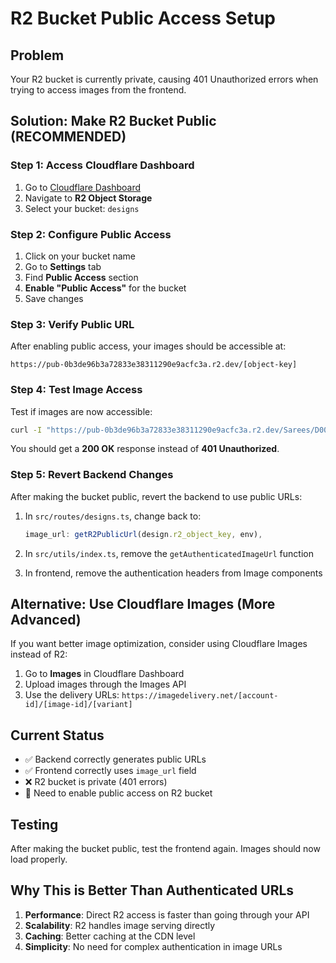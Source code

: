 # R2 Bucket Public Access Setup

## Problem
Your R2 bucket is currently private, causing 401 Unauthorized errors when trying to access images from the frontend.

## Solution: Make R2 Bucket Public (RECOMMENDED)

### Step 1: Access Cloudflare Dashboard
1. Go to [Cloudflare Dashboard](https://dash.cloudflare.com)
2. Navigate to **R2 Object Storage**
3. Select your bucket: `designs`

### Step 2: Configure Public Access
1. Click on your bucket name
2. Go to **Settings** tab
3. Find **Public Access** section
4. **Enable "Public Access"** for the bucket
5. Save changes

### Step 3: Verify Public URL
After enabling public access, your images should be accessible at:
```
https://pub-0b3de96b3a72833e38311290e9acfc3a.r2.dev/[object-key]
```

### Step 4: Test Image Access
Test if images are now accessible:
```bash
curl -I "https://pub-0b3de96b3a72833e38311290e9acfc3a.r2.dev/Sarees/D003.jpeg"
```

You should get a **200 OK** response instead of **401 Unauthorized**.

### Step 5: Revert Backend Changes
After making the bucket public, revert the backend to use public URLs:

1. In `src/routes/designs.ts`, change back to:
   ```typescript
   image_url: getR2PublicUrl(design.r2_object_key, env),
   ```

2. In `src/utils/index.ts`, remove the `getAuthenticatedImageUrl` function

3. In frontend, remove the authentication headers from Image components

## Alternative: Use Cloudflare Images (More Advanced)

If you want better image optimization, consider using Cloudflare Images instead of R2:

1. Go to **Images** in Cloudflare Dashboard
2. Upload images through the Images API
3. Use the delivery URLs: `https://imagedelivery.net/[account-id]/[image-id]/[variant]`

## Current Status
- ✅ Backend correctly generates public URLs
- ✅ Frontend correctly uses `image_url` field
- ❌ R2 bucket is private (401 errors)
- 🔧 Need to enable public access on R2 bucket

## Testing
After making the bucket public, test the frontend again. Images should now load properly.

## Why This is Better Than Authenticated URLs
1. **Performance**: Direct R2 access is faster than going through your API
2. **Scalability**: R2 handles image serving directly
3. **Caching**: Better caching at the CDN level
4. **Simplicity**: No need for complex authentication in image URLs 